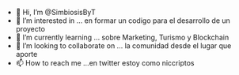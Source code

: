 - 👋 Hi, I’m @SimbiosisByT
- 👀 I’m interested in ... en formar un codigo para el desarrollo de un proyecto
- 🌱 I’m currently learning ... sobre Marketing, Turismo y Blockchain
- 💞️ I’m looking to collaborate on ... la comunidad desde el lugar que aporte  
- 📫 How to reach me ...en twitter estoy como niccriptos

<!---
SimbiosisByT/SimbiosisByT is a ✨ special ✨ repository because its `README.md` (this file) appears on your GitHub profile.
You can click the Preview link to take a look at your changes.
--->
